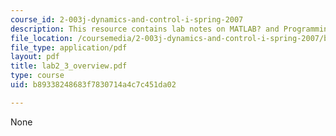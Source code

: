 ```yaml
---
course_id: 2-003j-dynamics-and-control-i-spring-2007
description: This resource contains lab notes on MATLAB? and Programming.
file_location: /coursemedia/2-003j-dynamics-and-control-i-spring-2007/b89338248683f7830714a4c7c451da02_lab2_3_overview.pdf
file_type: application/pdf
layout: pdf
title: lab2_3_overview.pdf
type: course
uid: b89338248683f7830714a4c7c451da02

---
```

None